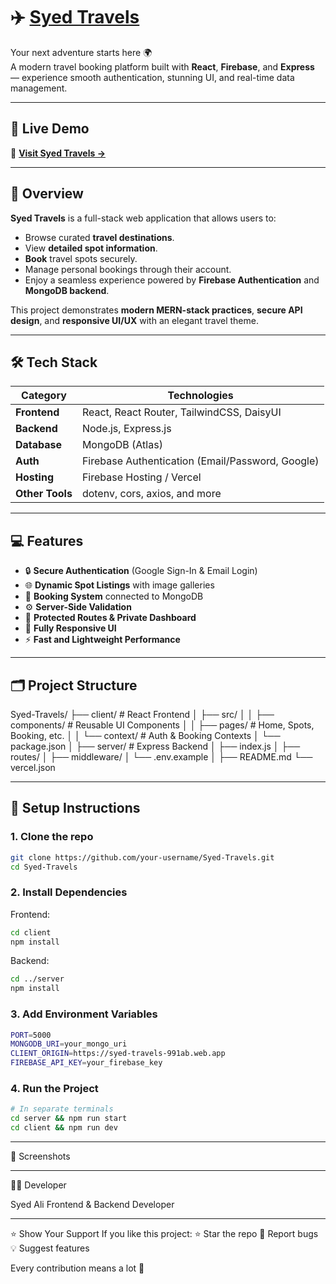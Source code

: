 # ✈️ [Syed Travels](https://syed-travels-991ab.web.app/)

Your next adventure starts here 🌍  
A modern travel booking platform built with **React**, **Firebase**, and **Express** — experience smooth authentication, stunning UI, and real-time data management.

---

## 🚀 Live Demo
🔗 **[Visit Syed Travels →](https://syed-travels-991ab.web.app/)**

---

## 🧭 Overview

**Syed Travels** is a full-stack web application that allows users to:
- Browse curated **travel destinations**.
- View **detailed spot information**.
- **Book** travel spots securely.
- Manage personal bookings through their account.
- Enjoy a seamless experience powered by **Firebase Authentication** and **MongoDB backend**.

This project demonstrates **modern MERN-stack practices**, **secure API design**, and **responsive UI/UX** with an elegant travel theme.

---

## 🛠️ Tech Stack

| Category | Technologies |
|-----------|---------------|
| **Frontend** | React, React Router, TailwindCSS, DaisyUI |
| **Backend** | Node.js, Express.js |
| **Database** | MongoDB (Atlas) |
| **Auth** | Firebase Authentication (Email/Password, Google) |
| **Hosting** | Firebase Hosting / Vercel |
| **Other Tools** | dotenv, cors, axios, and more |

---

## 💻 Features

- 🔒 **Secure Authentication** (Google Sign-In & Email Login)
- 🌐 **Dynamic Spot Listings** with image galleries
- 📅 **Booking System** connected to MongoDB
- ⚙️ **Server-Side Validation**
- 🧩 **Protected Routes & Private Dashboard**
- 📱 **Fully Responsive UI**
- ⚡ **Fast and Lightweight Performance**

---

## 🗂️ Project Structure

Syed-Travels/
├── client/ # React Frontend
│ ├── src/
│ │ ├── components/ # Reusable UI Components
│ │ ├── pages/ # Home, Spots, Booking, etc.
│ │ └── context/ # Auth & Booking Contexts
│ └── package.json
│
├── server/ # Express Backend
│ ├── index.js
│ ├── routes/
│ ├── middleware/
│ └── .env.example
│
├── README.md
└── vercel.json

---

## 🔧 Setup Instructions

### 1. Clone the repo
```bash
git clone https://github.com/your-username/Syed-Travels.git
cd Syed-Travels
```

### 2. Install Dependencies
Frontend:
```bash
cd client
npm install
```

Backend:
```bash
cd ../server
npm install
```

### 3. Add Environment Variables
```bash
PORT=5000
MONGODB_URI=your_mongo_uri
CLIENT_ORIGIN=https://syed-travels-991ab.web.app
FIREBASE_API_KEY=your_firebase_key
```

### 4. Run the Project
```bash
# In separate terminals
cd server && npm run start
cd client && npm run dev
```
---

📸 Screenshots

---

🧑‍💻 Developer

Syed Ali
Frontend & Backend Developer

---

⭐ Show Your Support
If you like this project:
⭐ Star the repo
🐛 Report bugs
💡 Suggest features

Every contribution means a lot 🙌
